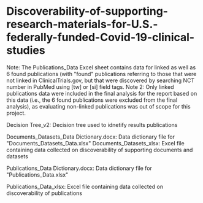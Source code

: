 # Discoverability-of-supporting-research-materials-for-U.S.-federally-funded-Covid-19-clinical-studies
Note: The Publications_Data Excel sheet contains data for linked as well as 6 found publications (with "found" publications referring to those that were not linked in ClinicalTrials.gov, but that were discovered by searching NCT number in PubMed using [tw] or [si] field tags. 
Note 2: Only linked publications data were included in the final analysis for the report based on this data (i.e., the 6 found publications were excluded from the final analysis), as evaluating non-linked publications was out of scope for this project.

Decision Tree_v2: Decision tree used to idnetify results publications

Documents_Datasets_Data Dictionary.docx: Data dictionary file for "Documents_Datasets_Data.xlsx"
Documents_Datasets_xlsx: Excel file containing data collected on discoverability of supporting documents and datasets

Publications_Data Dictionary.docx: Data dictionary file for "Publications_Data.xlsx"

Publications_Data_xlsx: Excel file containing data collected on discoverability of publications
